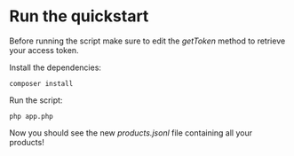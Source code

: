 # Run the quickstart

Before running the script make sure to edit the _getToken_ method to retrieve your access token.

Install the dependencies:
```
composer install
````

Run the script:
```
php app.php
````

Now you should see the new _products.jsonl_ file containing all your products!